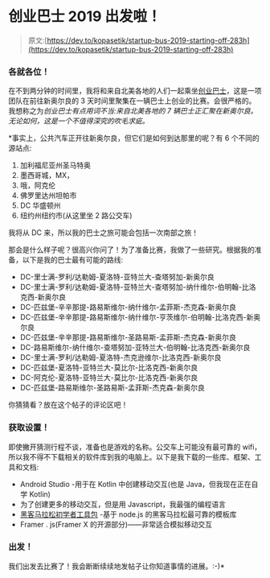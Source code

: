 # 创业巴士 2019 出发啦！

> 原文:[https://dev.to/kopasetik/startup-bus-2019-starting-off-283h](https://dev.to/kopasetik/startup-bus-2019-starting-off-283h)

### [](#on-your-marks)各就各位！

在不到两分钟的时间里，我将和来自北美各地的人们一起乘坐[创业巴士](https://startupbus.com/2019)，这是一项团队在前往新奥尔良的 3 天时间里聚集在一辆巴士上创业的比赛。会很严格的。我想称之为*创业巴士有点用词不当:来自北美各地的 7 辆巴士正汇聚在新奥尔良。无论如何，这是一个不值得深究的吹毛求疵。*

 *事实上，公共汽车正开往新奥尔良，但它们是如何到达那里的呢？有 6 个不同的源站点:

1.  加利福尼亚州圣马特奥
2.  墨西哥城，MX，
3.  哦，阿克伦
4.  佛罗里达州坦帕市
5.  DC 华盛顿州
6.  纽约州纽约市(从这里坐 2 路公交车)

我将从 DC 来，所以我的巴士之旅可能会包括一次南部之旅！

那会是什么样子呢？很高兴你问了！为了准备比赛，我做了一些研究。根据我的准备，以下是我的巴士最有可能的路线:

*   DC-里士满-罗利/达勒姆-夏洛特-亚特兰大-查塔努加-新奥尔良
*   DC-里士满-罗利/达勒姆-夏洛特-亚特兰大-查塔努加-纳什维尔-伯明翰-比洛克西-新奥尔良
*   DC-匹兹堡-辛辛那提-路易斯维尔-纳什维尔-孟菲斯-杰克森-新奥尔良
*   DC-匹兹堡-辛辛那提-路易斯维尔-纳什维尔-亨茨维尔-伯明翰-比洛克西-新奥尔良
*   DC-匹兹堡-辛辛那提-路易斯维尔-圣路易斯-孟菲斯-杰克森-新奥尔良
*   DC-路易斯维尔-纳什维尔-查塔努加-亚特兰大-伯明翰-比洛克西-新奥尔良
*   DC-里士满-罗利/达勒姆-夏洛特-杰克逊维尔-比洛克西-新奥尔良
*   DC-匹兹堡-夏洛特-亚特兰大-莫比尔-比洛克西-新奥尔良
*   DC-阿克伦-夏洛特-亚特兰大-莫比尔-比洛克西-新奥尔良
*   DC-匹兹堡-路易斯维尔-圣路易斯-孟菲斯-杰克森-新奥尔良

你猜猜看？放在这个帖子的评论区吧！

### [](#get-set)获取设置！

即使撇开猜测行程不谈，准备也是游戏的名称。公交车上可能没有最可靠的 wifi，所以我不得不下载相关的软件库到我的电脑上。以下是我下载的一些库、框架、工具和文档:

*   Android Studio -用于在 Kotlin 中创建移动交互(也是 Java，但我现在正在自学 Kotlin)
*   为了创建更多的移动交互，但是用 Javascript，我最强的编程语言
*   [黑客马拉松初学者工具包](https://github.com/sahat/hackathon-starter) -基于 node.js 的黑客马拉松最可靠的模板库
*   Framer . js(Framer X 的开源部分)——非常适合模拟移动交互

### [](#go)出发！

我们出发去比赛了！我会断断续续地发帖子让你知道事情的进展。:-)*